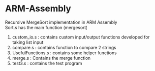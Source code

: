 # ARM-Assembly
Recursive MergeSort implementation in ARM Assembly  
Sort.s has the main function (mergesort)  
1. custom_io.s : contains custom input/output functions developed for taking list input
2. compare.s : contains function to compare 2 strings
3. UsefulFunctions.s : contains some helper functions
4. merge.s : Contains the merge function
5. test3.s : contains the test program
